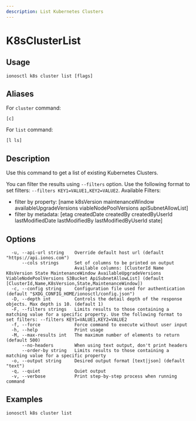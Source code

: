 ```yaml
---
description: List Kubernetes Clusters
---
```


# K8sClusterList

## Usage

```text
ionosctl k8s cluster list [flags]
```

## Aliases

For `cluster` command:

```text
[c]
```

For `list` command:

```text
[l ls]
```

## Description

Use this command to get a list of existing Kubernetes Clusters.

You can filter the results using `--filters` option. Use the following format to set filters: `--filters KEY1=VALUE1,KEY2=VALUE2`.
Available Filters:
* filter by property: [name k8sVersion maintenanceWindow availableUpgradeVersions viableNodePoolVersions apiSubnetAllowList]
* filter by metadata: [etag createdDate createdBy createdByUserId lastModifiedDate lastModifiedBy lastModifiedByUserId state]

## Options

```text
  -u, --api-url string    Override default host url (default "https://api.ionos.com")
      --cols strings      Set of columns to be printed on output 
                          Available columns: [ClusterId Name K8sVersion State MaintenanceWindow AvailableUpgradeVersions ViableNodePoolVersions S3Bucket ApiSubnetAllowList] (default [ClusterId,Name,K8sVersion,State,MaintenanceWindow])
  -c, --config string     Configuration file used for authentication (default "$XDG_CONFIG_HOME/ionosctl/config.json")
  -D, --depth int         Controls the detail depth of the response objects. Max depth is 10. (default 1)
  -F, --filters strings   Limits results to those containing a matching value for a specific property. Use the following format to set filters: --filters KEY1=VALUE1,KEY2=VALUE2
  -f, --force             Force command to execute without user input
  -h, --help              Print usage
  -M, --max-results int   The maximum number of elements to return (default 500)
      --no-headers        When using text output, don't print headers
      --order-by string   Limits results to those containing a matching value for a specific property
  -o, --output string     Desired output format [text|json] (default "text")
  -q, --quiet             Quiet output
  -v, --verbose           Print step-by-step process when running command
```

## Examples

```text
ionosctl k8s cluster list
```

